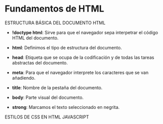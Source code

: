 # Fundamentos de HTML

ESTRUCTURA BÁSICA DEL DOCUMENTO HTML

- **!doctype html**: Sirve para que el navegador sepa interpetrar el código HTML del documento.

- **html**: Definimos el tipo de estructura del documento.

- **head**: Etiqueta que se ocupa de la codificación y de todas las tareas abstractas del documento.

- **meta**: Para que el navegador interprete los caracteres que se van añadiendo.

- **title**: Nombre de la pestaña del documento.

- **body**: Parte visual del documento.

- **strong**: Marcamos el texto seleccionado en negrita.

ESTILOS DE CSS EN HTML
JAVASCRIPT






